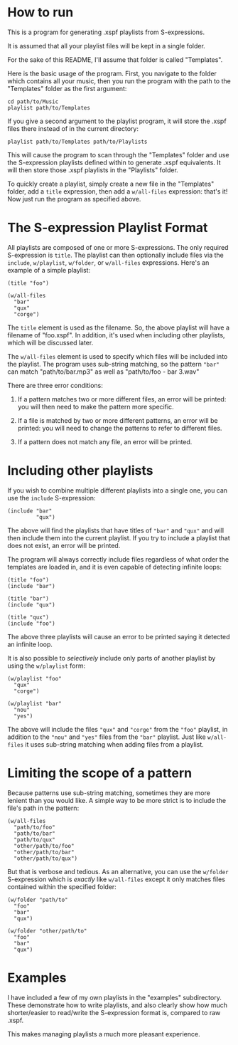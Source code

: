 How to run
==========

This is a program for generating .xspf playlists from S-expressions.

It is assumed that all your playlist files will be kept in a single folder.

For the sake of this README, I'll assume that folder is called "Templates".

Here is the basic usage of the program. First, you navigate to the folder
which contains all your music, then you run the program with the path to the
"Templates" folder as the first argument:

    cd path/to/Music
    playlist path/to/Templates

If you give a second argument to the playlist program, it will store the
.xspf files there instead of in the current directory:

    playlist path/to/Templates path/to/Playlists

This will cause the program to scan through the "Templates" folder and use
the S-expression playlists defined within to generate .xspf equivalents.
It will then store those .xspf playlists in the "Playlists" folder.

To quickly create a playlist, simply create a new file in the "Templates"
folder, add a `title` expression, then add a `w/all-files` expression: that's
it! Now just run the program as specified above.


The S-expression Playlist Format
================================

All playlists are composed of one or more S-expressions. The only required
S-expression is `title`. The playlist can then optionally include files via
the `include`, `w/playlist`, `w/folder`, or `w/all-files` expressions. Here's
an example of a simple playlist:

    (title "foo")

    (w/all-files
      "bar"
      "qux"
      "corge")

The `title` element is used as the filename. So, the above playlist will have
a filename of "foo.xspf". In addition, it's used when including other
playlists, which will be discussed later.

The `w/all-files` element is used to specify which files will be included into
the playlist. The program uses sub-string matching, so the pattern `"bar"` can
match "path/to/bar.mp3" as well as "path/to/foo - bar 3.wav"


There are three error conditions:

 1. If a pattern matches two or more different files, an error will be
    printed: you will then need to make the pattern more specific.

 2. If a file is matched by two or more different patterns, an error will be
    printed: you will need to change the patterns to refer to different files.

 3. If a pattern does not match any file, an error will be printed.


Including other playlists
=========================

If you wish to combine multiple different playlists into a single one, you can
use the `include` S-expression:

    (include "bar"
             "qux")

The above will find the playlists that have titles of `"bar"` and `"qux"` and
will then include them into the current playlist. If you try to include a
playlist that does not exist, an error will be printed.

The program will always correctly include files regardless of what order the
templates are loaded in, and it is even capable of detecting infinite loops:

    (title "foo")
    (include "bar")

    (title "bar")
    (include "qux")

    (title "qux")
    (include "foo")

The above three playlists will cause an error to be printed saying it detected
an infinite loop.

It is also possible to *selectively* include only parts of another playlist by
using the `w/playlist` form:

    (w/playlist "foo"
      "qux"
      "corge")

    (w/playlist "bar"
      "nou"
      "yes")

The above will include the files `"qux"` and `"corge"` from the `"foo"`
playlist, in addition to the `"nou"` and `"yes"` files from the `"bar"`
playlist. Just like `w/all-files` it uses sub-string matching when adding
files from a playlist.


Limiting the scope of a pattern
===============================

Because patterns use sub-string matching, sometimes they are more lenient than
you would like. A simple way to be more strict is to include the file's path
in the pattern:

    (w/all-files
      "path/to/foo"
      "path/to/bar"
      "path/to/qux"
      "other/path/to/foo"
      "other/path/to/bar"
      "other/path/to/qux")

But that is verbose and tedious. As an alternative, you can use the `w/folder`
S-expression which is *exactly* like `w/all-files` except it only matches
files contained within the specified folder:

    (w/folder "path/to"
      "foo"
      "bar"
      "qux")

    (w/folder "other/path/to"
      "foo"
      "bar"
      "qux")


Examples
========

I have included a few of my own playlists in the "examples" subdirectory.
These demonstrate how to write playlists, and also clearly show how much
shorter/easier to read/write the S-expression format is, compared to raw
.xspf.

This makes managing playlists a much more pleasant experience.
